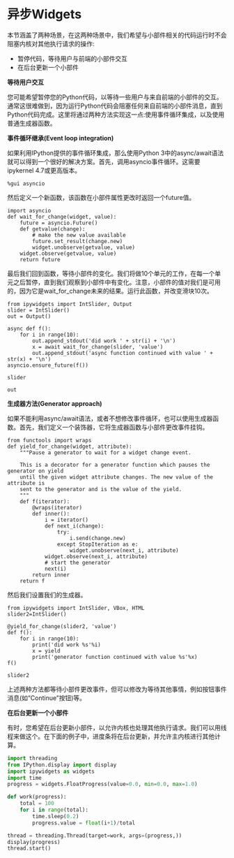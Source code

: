 # 异步Widgets 

本节涵盖了两种场景，在这两种场景中，我们希望与小部件相关的代码运行时不会阻塞内核对其他执行请求的操作:

- 暂停代码，等待用户与前端的小部件交互
- 在后台更新一个小部件



**等待用户交互**

​       您可能希望暂停您的Python代码，以等待一些用户与来自前端的小部件的交互。通常这很难做到，因为运行Python代码会阻塞任何来自前端的小部件消息，直到Python代码完成。这里将通过两种方法实现这一点:使用事件循环集成，以及使用普通生成器函数。

**事件循环继承(Event loop integration)**

如果利用IPython提供的事件循环集成，那么使用Python 3中的async/await语法就可以得到一个很好的解决方案。首先，调用asyncio事件循环。这需要 ipykernel 4.7或更高版本。

```
%gui asyncio
```

然后定义一个新函数，该函数在小部件属性更改时返回一个future值。

```
import asyncio
def wait_for_change(widget, value):
    future = asyncio.Future()
    def getvalue(change):
        # make the new value available
        future.set_result(change.new)
        widget.unobserve(getvalue, value)
    widget.observe(getvalue, value)
    return future
```

最后我们回到函数，等待小部件的变化。我们将做10个单元的工作，在每一个单元之后暂停，直到我们观察到小部件中有变化。注意，小部件的值对我们是可用的，因为它是wait_for_change未来的结果。运行此函数，并改变滑块10次。

```
from ipywidgets import IntSlider, Output
slider = IntSlider()
out = Output()

async def f():
    for i in range(10):
        out.append_stdout('did work ' + str(i) + '\n')
        x = await wait_for_change(slider, 'value')
        out.append_stdout('async function continued with value ' + str(x) + '\n')
asyncio.ensure_future(f())

slider
```

```
out
```

**生成器方法(Generator approach)**

如果不能利用async/await语法，或者不想修改事件循环，也可以使用生成器函数。首先，我们定义一个装饰器，它将生成器函数与小部件更改事件挂钩。

```
from functools import wraps
def yield_for_change(widget, attribute):
    """Pause a generator to wait for a widget change event.

    This is a decorator for a generator function which pauses the generator on yield
    until the given widget attribute changes. The new value of the attribute is
    sent to the generator and is the value of the yield.
    """
    def f(iterator):
        @wraps(iterator)
        def inner():
            i = iterator()
            def next_i(change):
                try:
                    i.send(change.new)
                except StopIteration as e:
                    widget.unobserve(next_i, attribute)
            widget.observe(next_i, attribute)
            # start the generator
            next(i)
        return inner
    return f
```

然后我们设置我们的生成器。

```
from ipywidgets import IntSlider, VBox, HTML
slider2=IntSlider()

@yield_for_change(slider2, 'value')
def f():
    for i in range(10):
        print('did work %s'%i)
        x = yield
        print('generator function continued with value %s'%x)
f()

slider2
```

上述两种方法都等待小部件更改事件，但可以修改为等待其他事情，例如按钮事件消息(如“Continue”按钮)等。



**在后台更新一个小部件**

有时，您希望在后台更新小部件，以允许内核也处理其他执行请求。我们可以用线程来做这个。在下面的例子中，进度条将在后台更新，并允许主内核进行其他计算。

```python
import threading
from IPython.display import display
import ipywidgets as widgets
import time
progress = widgets.FloatProgress(value=0.0, min=0.0, max=1.0)

def work(progress):
    total = 100
    for i in range(total):
        time.sleep(0.2)
        progress.value = float(i+1)/total

thread = threading.Thread(target=work, args=(progress,))
display(progress)
thread.start()
```
